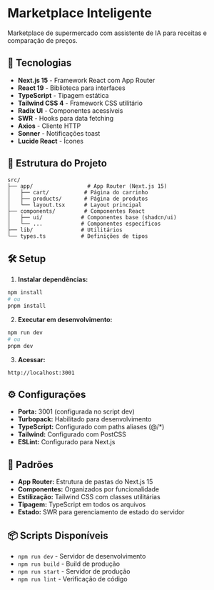 # Marketplace Inteligente

Marketplace de supermercado com assistente de IA para receitas e comparação de preços.

## 🚀 Tecnologias

- **Next.js 15** - Framework React com App Router
- **React 19** - Biblioteca para interfaces
- **TypeScript** - Tipagem estática
- **Tailwind CSS 4** - Framework CSS utilitário
- **Radix UI** - Componentes acessíveis
- **SWR** - Hooks para data fetching
- **Axios** - Cliente HTTP
- **Sonner** - Notificações toast
- **Lucide React** - Ícones

## 📁 Estrutura do Projeto

```
src/
├── app/                 # App Router (Next.js 15)
│   ├── cart/           # Página do carrinho
│   ├── products/       # Página de produtos
│   └── layout.tsx      # Layout principal
├── components/         # Componentes React
│   ├── ui/            # Componentes base (shadcn/ui)
│   └── ...            # Componentes específicos
├── lib/               # Utilitários
└── types.ts           # Definições de tipos
```

## 🛠️ Setup

1. **Instalar dependências:**

```bash
npm install
# ou
pnpm install
```

2. **Executar em desenvolvimento:**

```bash
npm run dev
# ou
pnpm dev
```

3. **Acessar:**

```
http://localhost:3001
```

## ⚙️ Configurações

- **Porta:** 3001 (configurada no script dev)
- **Turbopack:** Habilitado para desenvolvimento
- **TypeScript:** Configurado com paths aliases (@/\*)
- **Tailwind:** Configurado com PostCSS
- **ESLint:** Configurado para Next.js

## 🎨 Padrões

- **App Router:** Estrutura de pastas do Next.js 15
- **Componentes:** Organizados por funcionalidade
- **Estilização:** Tailwind CSS com classes utilitárias
- **Tipagem:** TypeScript em todos os arquivos
- **Estado:** SWR para gerenciamento de estado do servidor

## 📦 Scripts Disponíveis

- `npm run dev` - Servidor de desenvolvimento
- `npm run build` - Build de produção
- `npm run start` - Servidor de produção
- `npm run lint` - Verificação de código
